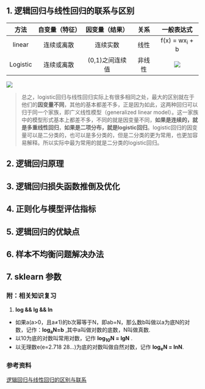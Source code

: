 ## 1. 逻辑回归与线性回归的联系与区别
方法 | 自变量（特征） | 因变量（结果） | 关系 | 一般表达式 | 
:-: |:-: |:-: |:-:|:-:|
linear | 连续或离散 | 连续实数 | 线性 | f(x) = wx<sub>i</sub> + b 
Logistic | 连续或离散 | (0,1)之间连续值 | 非线性 |![](http://latex.codecogs.com/gif.latex?g(z)=\\frac{1}{1+e^{-z}})  

  ![](https://github.com/lxrobot/lxrobot-s-code/blob/master/linear.jpg?raw=true)  
> 总之，logistic回归与线性回归实际上有很多相同之处，最大的区别就在于他们的**因变量不同**，其他的基本都差不多，正是因为如此，这两种回归可以归于同一个家族，即广义线性模型（generalized linear model）。这一家族中的模型形式基本上都差不多，不同的就是因变量不同，**如果是连续的，就是多重线性回归**，**如果是二项分布，就是logistic回归**。logistic回归的因变量可以是二分类的，也可以是多分类的，但是二分类的更为常用，也更加容易解释。所以实际中最为常用的就是二分类的logistic回归。  
## 2. 逻辑回归原理

## 3. 逻辑回归损失函数推倒及优化
## 4. 正则化与模型评估指标
## 5. 逻辑回归的优缺点
## 6. 样本不均衡问题解决办法
## 7. sklearn 参数
### 附：相关知识复习
1. **log && lg && ln**
  - 如果a(a>0，且a≠1)的b次幂等于N，即ab=N，那么数b叫做以a为底N的对数，记作：**log<sub>a</sub>N=b** ,其中a叫做对数的底数，N叫做真数.  
  - 以10为底的对数叫常用对数，记作 **log<sub>10</sub>N = lgN** .    
  - 以无理数e(e=2.718 28…)为底的对数叫做自然对数，记作 **log<sub>e</sub>N = lnN**.  
 
 ### 参考资料
 [逻辑回归与线性回归的区别与联系](https://blog.csdn.net/lx_ros/article/details/81263209)

